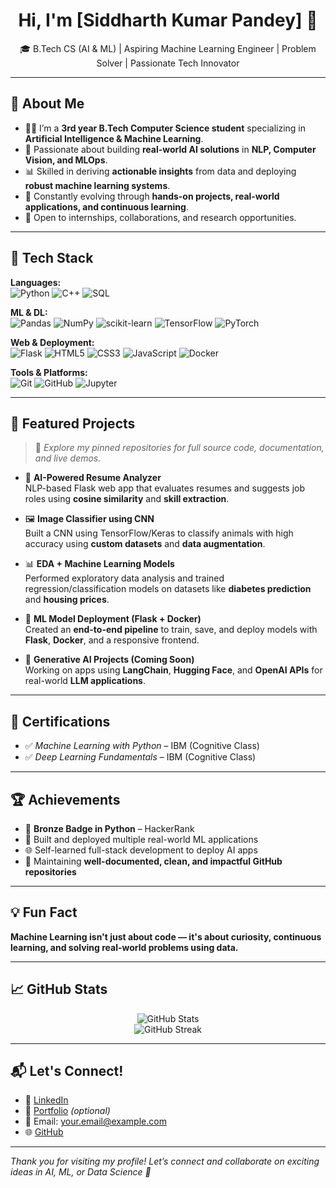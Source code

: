 <h1 align="center">Hi, I'm [Siddharth Kumar Pandey] 👋</h1>

<p align="center">
  🎓 B.Tech CS (AI & ML) | Aspiring Machine Learning Engineer | Problem Solver | Passionate Tech Innovator
</p>

---

## 🧠 About Me

- 👨‍💻 I’m a **3rd year B.Tech Computer Science student** specializing in **Artificial Intelligence & Machine Learning**.
- 🚀 Passionate about building **real-world AI solutions** in **NLP, Computer Vision, and MLOps**.
- 📊 Skilled in deriving **actionable insights** from data and deploying **robust machine learning systems**.
- 🔁 Constantly evolving through **hands-on projects, real-world applications, and continuous learning**.
- 🤝 Open to internships, collaborations, and research opportunities.

---

## 💼 Tech Stack

**Languages:**  
![Python](https://img.shields.io/badge/-Python-3776AB?style=for-the-badge&logo=python&logoColor=white&logoWidth=25)
![C++](https://img.shields.io/badge/-C++-00599C?style=for-the-badge&logo=c%2B%2B&logoColor=white&logoWidth=25)
![SQL](https://img.shields.io/badge/-SQL-4479A1?style=for-the-badge&logo=postgresql&logoColor=white&logoWidth=25)

**ML & DL:**  
![Pandas](https://img.shields.io/badge/-Pandas-150458?style=for-the-badge&logo=pandas&logoColor=white&logoWidth=25)
![NumPy](https://img.shields.io/badge/-NumPy-013243?style=for-the-badge&logo=numpy&logoColor=white&logoWidth=25)
![scikit-learn](https://img.shields.io/badge/-Scikit--Learn-F7931E?style=for-the-badge&logo=scikit-learn&logoColor=white&logoWidth=25)
![TensorFlow](https://img.shields.io/badge/-TensorFlow-FF6F00?style=for-the-badge&logo=tensorflow&logoColor=white&logoWidth=25)
![PyTorch](https://img.shields.io/badge/-PyTorch-EE4C2C?style=for-the-badge&logo=pytorch&logoColor=white&logoWidth=25)

**Web & Deployment:**  
![Flask](https://img.shields.io/badge/-Flask-000000?style=for-the-badge&logo=flask&logoColor=white&logoWidth=25)
![HTML5](https://img.shields.io/badge/-HTML5-E34F26?style=for-the-badge&logo=html5&logoColor=white&logoWidth=25)
![CSS3](https://img.shields.io/badge/-CSS3-1572B6?style=for-the-badge&logo=css3&logoColor=white&logoWidth=25)
![JavaScript](https://img.shields.io/badge/-JavaScript-F7DF1E?style=for-the-badge&logo=javascript&logoColor=black&logoWidth=25)
![Docker](https://img.shields.io/badge/-Docker-2496ED?style=for-the-badge&logo=docker&logoColor=white&logoWidth=25)

**Tools & Platforms:**  
![Git](https://img.shields.io/badge/-Git-F05032?style=for-the-badge&logo=git&logoColor=white&logoWidth=25)
![GitHub](https://img.shields.io/badge/-GitHub-181717?style=for-the-badge&logo=github&logoColor=white&logoWidth=25)
![Jupyter](https://img.shields.io/badge/-Jupyter-F37626?style=for-the-badge&logo=jupyter&logoColor=white&logoWidth=25)

---

## 🚀 Featured Projects

> 📌 *Explore my pinned repositories for full source code, documentation, and live demos.*

- 🧠 **AI-Powered Resume Analyzer**  
  NLP-based Flask web app that evaluates resumes and suggests job roles using **cosine similarity** and **skill extraction**.

- 🖼️ **Image Classifier using CNN**  
  Built a CNN using TensorFlow/Keras to classify animals with high accuracy using **custom datasets** and **data augmentation**.

- 📊 **EDA + Machine Learning Models**  
  Performed exploratory data analysis and trained regression/classification models on datasets like **diabetes prediction** and **housing prices**.

- 🚢 **ML Model Deployment (Flask + Docker)**  
  Created an **end-to-end pipeline** to train, save, and deploy models with **Flask**, **Docker**, and a responsive frontend.

- 🤖 **Generative AI Projects (Coming Soon)**  
  Working on apps using **LangChain**, **Hugging Face**, and **OpenAI APIs** for real-world **LLM applications**.

---

## 📜 Certifications

- ✅ *Machine Learning with Python* – IBM (Cognitive Class)  
- ✅ *Deep Learning Fundamentals* – IBM (Cognitive Class)  


---

## 🏆 Achievements

- 🥉 **Bronze Badge in Python** – HackerRank  
- 🔧 Built and deployed multiple real-world ML applications  
- 🌐 Self-learned full-stack development to deploy AI apps  
- 📁 Maintaining **well-documented, clean, and impactful GitHub repositories**

---

## 💡 Fun Fact

**Machine Learning isn't just about code — it's about curiosity, continuous learning, and solving real-world problems using data.**  

---

## 📈 GitHub Stats

<p align="center">
  <img src="https://github-readme-stats.vercel.app/api?username=your-github-username&show_icons=true&theme=github_dark&hide_border=true" alt="GitHub Stats" />
  <br />
  <img src="https://github-readme-streak-stats.herokuapp.com/?user=your-github-username&theme=github_dark&hide_border=true" alt="GitHub Streak" />
</p>

---

## 📬 Let's Connect!

- 🔗 [LinkedIn](https://linkedin.com/in/your-linkedin-username)
- 💼 [Portfolio](https://your-portfolio.com) *(optional)*
- 📧 Email: your.email@example.com
- 🌐 [GitHub](https://github.com/your-github-username)

---

*Thank you for visiting my profile! Let’s connect and collaborate on exciting ideas in AI, ML, or Data Science 🚀*
